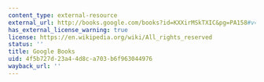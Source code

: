 ```yaml
---
content_type: external-resource
external_url: http://books.google.com/books?id=KXXirMSkTXIC&pg=PA158#v=onepage
has_external_license_warning: true
license: https://en.wikipedia.org/wiki/All_rights_reserved
status: ''
title: Google Books
uid: 4f5b727d-23a4-4d8c-a703-b6f963044976
wayback_url: ''
---
```

